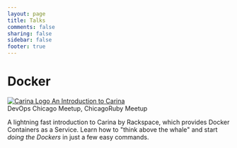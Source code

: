 ```yaml
---
layout: page
title: Talks
comments: false
sharing: false
sidebar: false
footer: true
---
```


<!-- This page should be copied to github.com/carolynvs/talk/index.html after being generated -->

# Docker

<div class="projects">
  <div class="project">
      <div class="title">
          <a href="/talk/carina/lightning/">
              <img src="{{root_url}}/images/carina.png" alt="Carina Logo" title="An Introduction to Carina"/>
              An Introduction to Carina
          </a>
      </div>
      <div class="locations">DevOps Chicago Meetup, ChicagoRuby Meetup</div>
      <p class="description">A lightning fast introduction to Carina by Rackspace, which provides Docker Containers as a Service. Learn how to "think above the whale" and start <em>doing the Dockers</em> in just a few easy commands.</p>
  </div>
</div>
